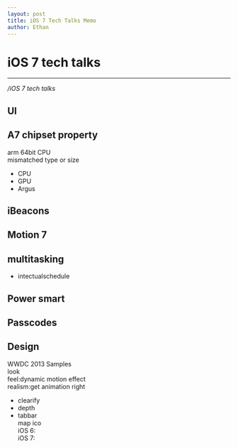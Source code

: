 ```yaml
---
layout: post
title: iOS 7 Tech Talks Memo
author: Ethan
---
```



# iOS 7 tech talks

----  
  _/iOS 7 tech talks_


## UI


## A7 chipset property  
  arm 64bit CPU  
  mismatched type or size

* CPU
* GPU
* Argus

## iBeacons


## Motion 7


## multitasking

* intectualschedule

## Power smart


## Passcodes


## Design  
  WWDC 2013 Samples  
  look  
  feel:dynamic motion effect  
  realism:get animation right

* clearify
* depth
* tabbar  
    map ico  
    iOS 6:  
    iOS 7:
